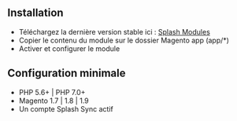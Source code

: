
## Installation

* Téléchargez la dernière version stable ici : [Splash Modules](http://www.splashsync.com/fr/)
* Copier le contenu du module sur le dossier Magento app (app/*) 
* Activer et configurer le module

## Configuration minimale

* PHP 5.6+ | PHP 7.0+
* Magento 1.7 | 1.8 | 1.9
* Un compte Splash Sync actif

